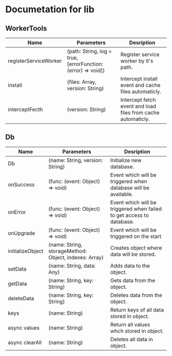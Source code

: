 # Documetation for lib
## WorkerTools
  Name | Parameters | Desription 
  ---- | ---------- | ---------- 
  registerServiceWorker | (path: String, log = true, [errorFunction: (error) => void]) | Register service worker by it's path.
  install | (files: Array, version: String) | Intercept install event and cache files automaticly.
  interceptFecth | (version: String) | Intercept fetch event and load files from cache automaticly.
## Db
  Name | Parameters | Desription 
  ---- | ---------- | ---------- 
  Db | (name: String, version: String) | Initialize new database. 
  onSuccess | (func: (event: Object) => void) | Event which will be triggered when database will be available.
  onError | (func: (event: Object) => void) | Event which will be triggered when failed to get access to database.
  onUpgrade | (func: (event: Object) => void) | Event which will be triggered on the start
  initializeObject | (name: String, storageMethod: Object, indexes: Array) | Creates object where data will be stored.
  setData | (name: String, data: Any) | Adds data to the object.
  getData | (name: String, key: String) | Gets data from the object.
  deleteData | (name: String, key: String) | Deletes data from the object.
  keys | (name: String) | Return keys of all data stored in object.
  async values | (name: String) | Return all values whch stored in object.
  async clearAll | (name: String) | Deletes all data in object.